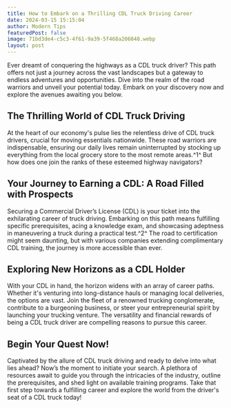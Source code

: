 ```yaml
---
title: How to Embark on a Thrilling CDL Truck Driving Career
date: 2024-03-15 15:15:04
author: Modern Tips
featuredPost: false
image: 71bd3de4-c5c3-4f61-9a39-5f468a206048.webp
layout: post
---
```

Ever dreamt of conquering the highways as a CDL truck driver? This path offers not just a journey across the vast landscapes but a gateway to endless adventures and opportunities. Dive into the realm of the road warriors and unveil your potential today. Embark on your discovery now and explore the avenues awaiting you below.

## The Thrilling World of CDL Truck Driving

At the heart of our economy's pulse lies the relentless drive of CDL truck drivers, crucial for moving essentials nationwide. These road warriors are indispensable, ensuring our daily lives remain uninterrupted by stocking up everything from the local grocery store to the most remote areas.^1^ But how does one join the ranks of these esteemed highway navigators?

## Your Journey to Earning a CDL: A Road Filled with Prospects

Securing a Commercial Driver’s License (CDL) is your ticket into the exhilarating career of truck driving. Embarking on this path means fulfilling specific prerequisites, acing a knowledge exam, and showcasing adeptness in maneuvering a truck during a practical test.^2^ The road to certification might seem daunting, but with various companies extending complimentary CDL training, the journey is more accessible than ever.

## Exploring New Horizons as a CDL Holder

With your CDL in hand, the horizon widens with an array of career paths. Whether it's venturing into long-distance hauls or managing local deliveries, the options are vast. Join the fleet of a renowned trucking conglomerate, contribute to a burgeoning business, or steer your entrepreneurial spirit by launching your trucking venture. The versatility and financial rewards of being a CDL truck driver are compelling reasons to pursue this career.

## Begin Your Quest Now!

Captivated by the allure of CDL truck driving and ready to delve into what lies ahead? Now’s the moment to initiate your search. A plethora of resources await to guide you through the intricacies of the industry, outline the prerequisites, and shed light on available training programs. Take that first step towards a fulfilling career and explore the world from the driver's seat of a CDL truck today!
